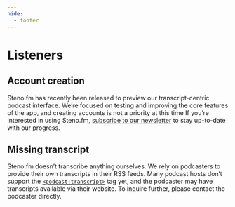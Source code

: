 ```yaml
---
hide:
  - footer
---
```


# Listeners

## Account creation

Steno.fm has recently been released to preview our transcript-centric podcast interface. We’re focused on testing and improving the core features of the app, and creating accounts is not a priority at this time If you’re interested in using Steno.fm, [subscribe to our newsletter](https://blog.steno.fm/#/portal/signup) to stay up-to-date with our progress.

## Missing transcript

Steno.fm doesn’t transcribe anything ourselves. We rely on podcasters to provide their own transcripts in their RSS feeds. Many podcast hosts don’t support the [`<podcast:transcript>`](https://github.com/Podcastindex-org/podcast-namespace/blob/main/docs/1.0.md#transcript) tag yet, and the podcaster may have transcripts available via their website. To inquire further, please contact the podcaster directly.
